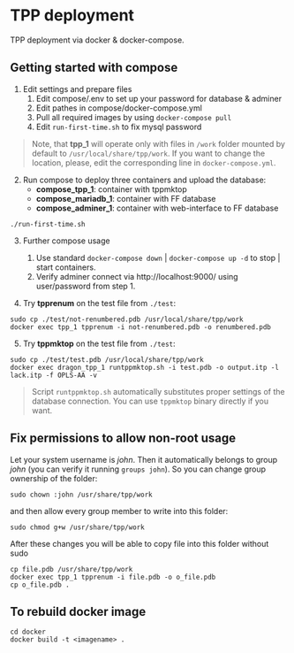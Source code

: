 
# TPP deployment

TPP deployment via docker & docker-compose.

## Getting started with compose

1. Edit settings and prepare files
   1. Edit compose/.env to set up your password for database & adminer
   2. Edit pathes in compose/docker-compose.yml
   3. Pull all required images by using `docker-compose pull`
   4. Edit `run-first-time.sh` to fix mysql password

>Note, that **tpp_1** will operate only with files in `/work` folder mounted by default to `/usr/local/share/tpp/work`. If you want to change the location, please, edit the corresponding line in `docker-compose.yml`.

2. Run compose to deploy three containers and upload the database:
    - **compose_tpp_1**: container with tppmktop
    - **compose_mariadb_1**: container with FF database
    - **compose_adminer_1**: container with web-interface to FF database
```
./run-first-time.sh
```

3. Further compose usage
   1. Use standard `docker-compose down` | `docker-compose up -d` to stop | start containers.
   2. Verify adminer connect via http://localhost:9000/ using user/password from step 1.

4. Try **tpprenum** on the test file from `./test`:
```
sudo cp ./test/not-renumbered.pdb /usr/local/share/tpp/work
docker exec tpp_1 tpprenum -i not-renumbered.pdb -o renumbered.pdb
```

5. Try **tppmktop** on the test file from `./test`:
```
sudo cp ./test/test.pdb /usr/local/share/tpp/work
docker exec dragon_tpp_1 runtppmktop.sh -i test.pdb -o output.itp -l lack.itp -f OPLS-AA -v
```
> Script `runtppmktop.sh` automatically substitutes proper settings of the database connection. You can use `tppmktop` binary directly if you want.

## Fix permissions to allow non-root usage

Let your system username is *john*. Then it automatically belongs to group *john* (you can verify it running `groups john`). So you can change group ownership of the folder:
```
sudo chown :john /usr/share/tpp/work
```
and then allow every group member to write into this folder:
```
sudo chmod g+w /usr/share/tpp/work
```
After these changes you will be able to copy file into this folder without sudo
```
cp file.pdb /usr/share/tpp/work
docker exec tpp_1 tpprenum -i file.pdb -o o_file.pdb
cp o_file.pdb .
```


## To rebuild docker image

```
cd docker 
docker build -t <imagename> .
```
